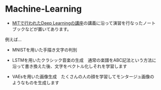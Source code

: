 # Machine-Learning
* [MITで行われたDeep Learningの講座](http://introtodeeplearning.com/)の講義に沿って演習を行なったノートブックなどが置いてあります。  

例えば...

  * MNISTを用いた手描き文字の判別

  * LSTMを用いたクラシック音楽の生成　通常の楽譜をABC記法という方法に沿って書き換えた後、文字をベクトル化しそれを学習します

  * VAEsを用いた画像生成　たくさんの人の顔を学習してモンタージュ画像のようなものを生成します
